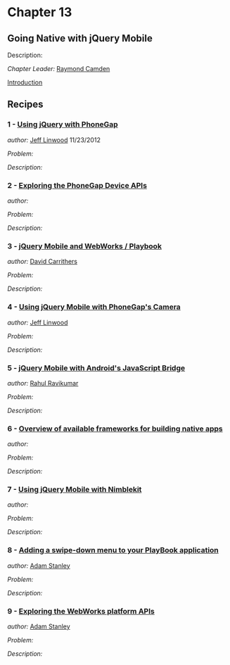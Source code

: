 # Chapter 13

## Going Native with jQuery Mobile

Description: 

*Chapter Leader:* <a href="mailto:raymondcamden@gmail.com">Raymond Camden</a>

<a href="/jquerymobilecookbook/book/blob/master/13-going-native-with-jquery-mobile/introduction.adoc">Introduction</a>

## Recipes

### 1 - <a href="/jquerymobilecookbook/book/blob/master/13-going-native-with-jquery-mobile/recipe-1.adoc">Using jQuery with PhoneGap</a>
*author:* <a href="mailto:jlinwood@gmail.com">Jeff Linwood</a> 11/23/2012

*Problem:* 

*Description:*

### 2 - <a href="/jquerymobilecookbook/book/blob/master/13-going-native-with-jquery-mobile/recipe-2.adoc">Exploring the PhoneGap Device APIs</a>
*author:* <a href="mailto:"></a>

*Problem:* 

*Description:*


### 3 - <a href="/jquerymobilecookbook/book/blob/master/13-going-native-with-jquery-mobile/recipe-3.adoc">jQuery Mobile and WebWorks / Playbook</a>
*author:* <a href="mailto:dcarrith@gmail.com">David Carrithers</a>

*Problem:* 

*Description:*


### 4 - <a href="/jquerymobilecookbook/book/blob/master/13-going-native-with-jquery-mobile/recipe-4.adoc">Using jQuery Mobile with PhoneGap's Camera</a>
*author:* <a href="mailto:jlinwood@gmail.com">Jeff Linwood</a>

*Problem:* 

*Description:*


### 5 - <a href="/jquerymobilecookbook/book/blob/master/13-going-native-with-jquery-mobile/recipe-5.adoc">jQuery Mobile with Android's JavaScript Bridge</a>
*author:* <a href="mailto:rahulrav@outlook.com">Rahul Ravikumar</a>

*Problem:* 

*Description:*


### 6 - <a href="/jquerymobilecookbook/book/blob/master/13-going-native-with-jquery-mobile/recipe-6.adoc">Overview of available frameworks for building native apps</a>
*author:* <a href="mailto:"></a>

*Problem:* 

*Description:*


### 7 - <a href="/jquerymobilecookbook/book/blob/master/13-going-native-with-jquery-mobile/recipe-7.adoc">Using jQuery Mobile with Nimblekit</a>
*author:* <a href="mailto:"></a>

*Problem:* 

*Description:*


### 8 - <a href="/jquerymobilecookbook/book/blob/master/13-going-native-with-jquery-mobile/recipe-8.adoc">Adding a swipe-down menu to your PlayBook application</a>
*author:* <a href="mailto:astanley@rim.com">Adam Stanley</a>

*Problem:* 

*Description:*


### 9 - <a href="/jquerymobilecookbook/book/blob/master/13-going-native-with-jquery-mobile/recipe-9.adoc">Exploring the WebWorks platform APIs</a>
*author:* <a href="mailto:astanley@rim.com">Adam Stanley</a>

*Problem:* 

*Description:*
